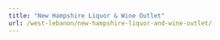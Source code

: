 ```yaml
---
title: "New Hampshire Liquor & Wine Outlet"
url: /west-lebanon/new-hampshire-liquor-and-wine-outlet/
---
```

